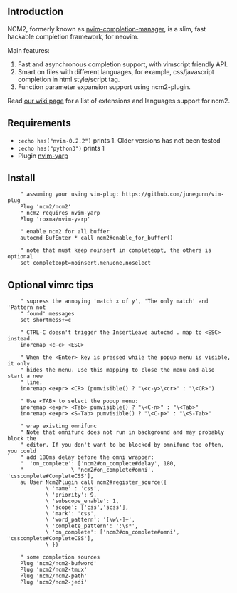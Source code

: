 ## Introduction

NCM2, formerly known as
[nvim-completion-manager](https://github.com/roxma/nvim-completion-manager),
is a slim, fast hackable completion framework, for neovim.

Main features:

1. Fast and asynchronous completion support, with vimscript friendly API.
2. Smart on files with different languages, for example, css/javascript
   completion in html style/script tag.
3. Function parameter expansion support using ncm2-plugin.

Read [our wiki page](https://github.com/ncm2/ncm2/wiki) for a list of
extensions and languages support for ncm2.

## Requirements

- `:echo has("nvim-0.2.2")` prints 1. Older versions has not been tested
- `:echo has("python3")` prints 1
- Plugin [nvim-yarp](https://github.com/roxma/nvim-yarp)

## Install

```vim
    " assuming your using vim-plug: https://github.com/junegunn/vim-plug
    Plug 'ncm2/ncm2'
    " ncm2 requires nvim-yarp
    Plug 'roxma/nvim-yarp'

    " enable ncm2 for all buffer
    autocmd BufEnter * call ncm2#enable_for_buffer()

    " note that must keep noinsert in completeopt, the others is optional
    set completeopt=noinsert,menuone,noselect
```

## Optional vimrc tips

```vim
    " supress the annoying 'match x of y', 'The only match' and 'Pattern not
    " found' messages
    set shortmess+=c

    " CTRL-C doesn't trigger the InsertLeave autocmd . map to <ESC> instead.
    inoremap <c-c> <ESC>

    " When the <Enter> key is pressed while the popup menu is visible, it only
    " hides the menu. Use this mapping to close the menu and also start a new
    " line.
    inoremap <expr> <CR> (pumvisible() ? "\<c-y>\<cr>" : "\<CR>")

    " Use <TAB> to select the popup menu:
    inoremap <expr> <Tab> pumvisible() ? "\<C-n>" : "\<Tab>"
    inoremap <expr> <S-Tab> pumvisible() ? "\<C-p>" : "\<S-Tab>"

    " wrap existing omnifunc
    " Note that omnifunc does not run in background and may probably block the
    " editor. If you don't want to be blocked by omnifunc too often, you could
    " add 180ms delay before the omni wrapper:
    "  'on_complete': ['ncm2#on_complete#delay', 180,
    "               \ 'ncm2#on_complete#omni', 'csscomplete#CompleteCSS'],
    au User Ncm2Plugin call ncm2#register_source({
            \ 'name' : 'css',
            \ 'priority': 9, 
            \ 'subscope_enable': 1,
            \ 'scope': ['css','scss'],
            \ 'mark': 'css',
            \ 'word_pattern': '[\w\-]+',
            \ 'complete_pattern': ':\s*',
            \ 'on_complete': ['ncm2#on_complete#omni', 'csscomplete#CompleteCSS'],
            \ })

    " some completion sources
    Plug 'ncm2/ncm2-bufword'
    Plug 'ncm2/ncm2-tmux'
    Plug 'ncm2/ncm2-path'
    Plug 'ncm2/ncm2-jedi'
```

